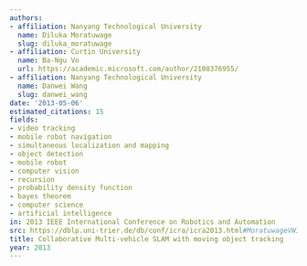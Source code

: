```yaml
---
authors:
- affiliation: Nanyang Technological University
  name: Diluka Moratuwage
  slug: diluka_moratuwage
- affiliation: Curtin University
  name: Ba-Ngu Vo
  url: https://academic.microsoft.com/author/2108376955/
- affiliation: Nanyang Technological University
  name: Danwei Wang
  slug: danwei_wang
date: '2013-05-06'
estimated_citations: 15
fields:
- video tracking
- mobile robot navigation
- simultaneous localization and mapping
- object detection
- mobile robot
- computer vision
- recursion
- probability density function
- bayes theorem
- computer science
- artificial intelligence
in: 2013 IEEE International Conference on Robotics and Automation
src: https://dblp.uni-trier.de/db/conf/icra/icra2013.html#MoratuwageVW13
title: Collaborative Multi-vehicle SLAM with moving object tracking
year: 2013
---
```

